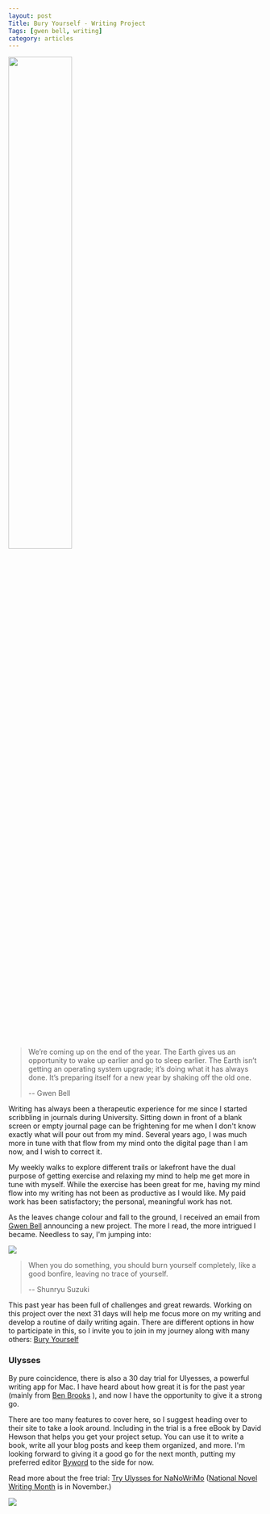 ```yaml
---
layout: post
Title: Bury Yourself - Writing Project
Tags: [gwen bell, writing]
category: articles
---
```


<img src="http://www.foursides.ca/images/fall.jpg" height="50%" width="50%">

> We’re coming up on the end of the year. The Earth gives us an opportunity to wake up earlier and go to sleep earlier. The Earth isn’t getting an operating system upgrade; it’s doing what it has always done. It’s preparing itself for a new year by shaking off the old one.
>
> -- Gwen Bell

Writing has always been a therapeutic experience for me since I started scribbling in journals during University. Sitting down in front of a blank screen or empty journal page can be frightening for me when I don't know exactly what will pour out from my mind. Several years ago, I was much more in tune with that flow from my mind onto the digital page than I am now, and I wish to correct it. 

My weekly walks to explore different trails or lakefront have the dual purpose of getting exercise and relaxing my mind to help me get more in tune with myself. While the exercise has been great for me, having my mind flow into my writing has not been as productive as I would like. My paid work has been satisfactory; the personal, meaningful work has not. 

As the leaves change colour and fall to the ground, I received an email from [Gwen Bell](http://gwenbell.com "Gwen Bell") announcing a new project. The more I read, the more intrigued I became. Needless to say, I'm jumping into:

<a href="http://gwenbell.com"><img src="http://www.foursides.ca/images/buryyourself.jpg"></a>

> When you do something, you should burn yourself completely, like a good bonfire, leaving no trace of yourself. 
>
> -- Shunryu Suzuki

This past year has been full of challenges and great rewards. Working on this project over the next 31 days will help me focus more on my writing and develop a routine of daily writing again. There are different options in how to participate in this, so I invite you to join in my journey along with many others: [Bury Yourself](http://gwenbell.com "Gwen Bell | Bury Yourself")

### Ulysses 

By pure coincidence, there is also a 30 day trial for Ulyesses, a powerful writing app for Mac. I have heard about how great it is for the past year (mainly from [Ben Brooks](http://brooksreview.net "Ben Brooks") ), and now I have the opportunity to give it a strong go. 

There are too many features to cover here, so I suggest heading over to their site to take a look around. Including in the trial is a free eBook by David Hewson that helps you get your project setup. You can use it to write a book, write all your blog posts and keep them organized, and more. I'm looking forward to giving it a good go for the next month, putting my preferred editor [Byword](https://itunes.apple.com/us/app/byword/id420212497?mt=12&uo=4&at=10l4Qt "Byword" ) to the side for now. 

Read more about the free trial: [Try Ulysses for NaNoWriMo](http://www.ulyssesapp.com/nanowrimo/  "Ulyesses for NaNoWriMo") ([National Novel Writing Month](http://nanowrimo.org "NaNoWriMo") is in November.)

<a href="https://itunes.apple.com/us/app/ulysses-iii/id623795237?mt=12&uo=4&at=10l4Qt"><img src="http://www.foursides.ca/images/AppStore.svg"></a>


